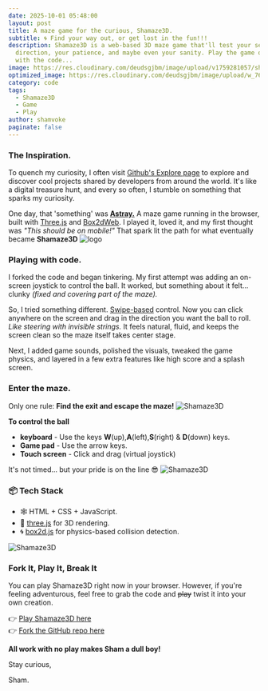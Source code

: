 ```yaml
---
date: 2025-10-01 05:48:00
layout: post
title: A maze game for the curious, Shamaze3D.
subtitle: 🌀 Find your way out, or get lost in the fun!!!
description: Shamaze3D is a web-based 3D maze game that'll test your sense of
  direction, your patience, and maybe even your sanity. Play the game or play
  with the code...
image: https://res.cloudinary.com/deudsgjbm/image/upload/v1759281057/sham-maze_1_lbfngy.jpg
optimized_image: https://res.cloudinary.com/deudsgjbm/image/upload/w_760,h_399,c_fill/v1759281057/sham-maze_1_lbfngy.jpg
category: code
tags:
  - Shamaze3D
  - Game
  - Play
author: shamvoke
paginate: false
---
```

### The Inspiration.
To quench my curiosity, I often visit [Github's Explore page](https://github.com/explore) to explore and discover cool projects shared by developers from around the world. It's like a digital treasure hunt, and every so often, I stumble on something that sparks my curiosity.

One day, that 'something' was **[Astray.](https://github.com/wwwtyro/Astray)** A maze game running in the browser, built with [Three.js](https://threejs.org/) and [Box2dWeb](https://box2d.org/). I played it, loved it, and my first thought was _"This should be on mobile!"_ That spark lit the path for what eventually became **Shamaze3D**
![logo](https://res.cloudinary.com/deudsgjbm/image/upload/c_fill,w_150,h_150,r_max/v1759281452/logo_yqjj7e.png "Shamaze3D logo icon"
)

### Playing with code.
I forked the code and began tinkering. My first attempt was adding an on-screen joystick to control the ball. It worked, but something about it felt... clunky _(fixed and covering part of the maze)._

So, I tried something different. <ins>Swipe-based</ins> control. Now you can click anywhere on the screen and drag in the direction you want the ball to roll. _Like steering with invisible strings._ It feels natural, fluid, and keeps the screen clean so the maze itself takes center stage.

Next, I added game sounds, polished the visuals, tweaked the game physics, and layered in a few extra features like high score and a splash screen.

### Enter the maze.
Only one rule: **Find the exit and escape the maze!**
![Shamaze3D](https://res.cloudinary.com/deudsgjbm/image/upload/v1759283950/shamaze5_idgpac.webp "Shamaze3D screenshot")

**To control the ball**
- **keyboard** - Use the keys **W**(up),**A**(left),**S**(right) & **D**(down) keys.
- **Game pad** - Use the  arrow keys.
- **Touch screen** - Click and drag (virtual joystick)

It's not timed... but your pride is on the line 😎
![Shamaze3D](https://res.cloudinary.com/deudsgjbm/image/upload/v1759283950/splash2_ty6rng.webp "Shamaze3D screenshot")

### 📦 Tech Stack
- 🕸️ HTML + CSS + JavaScript.
- 🧱 [three.js](https://threejs.org/) for 3D rendering.
- 🌀 [box2d.js](https://github.com/kripken/box2d.js) for physics-based collision detection.

![Shamaze3D](https://res.cloudinary.com/deudsgjbm/image/upload/v1759283951/splash3_cignja.webp "Shamaze3D screenshot")

### Fork It, Play It, Break It
You can play Shamaze3D right now in your browser. However, if you're feeling adventurous, feel free to grab the code and <del>play</del> twist it into your own creation.

👉 [Play Shamaze3D here](https://sham-maze3d.netlify.app/)  
👉 [Fork the GitHub repo here](https://github.com/shamvoke/shamaze3D)

**All work with no play makes Sham a dull boy!**

Stay curious,

Sham.




